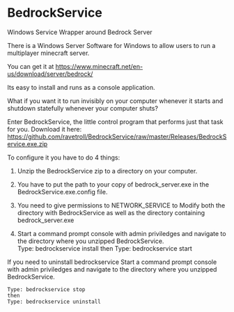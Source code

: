 # BedrockService
Windows Service Wrapper around Bedrock Server

There is a Windows Server Software for Windows to allow users to run a multiplayer minecraft server.

You can get it at https://www.minecraft.net/en-us/download/server/bedrock/

Its easy to install and runs as a console application.

What if you want it to run invisibly on your computer whenever it starts and shutdown statefully whenever your computer shuts?

Enter BedrockService, the little control program that performs just that task for you.  Download it here: https://github.com/ravetroll/BedrockService/raw/master/Releases/BedrockService.exe.zip

To configure it you have to do 4 things:

1.  Unzip the BedrockService zip to a directory on your computer.

2.  You have to put the path to your copy of bedrock_server.exe in the BedrockService.exe.config file.

3.  You need to give permissions to NETWORK_SERVICE to Modify both the directory with BedrockService as well as the directory containing bedrock_server.exe

4.  Start a command prompt console with admin priviledges and navigate to the directory where you unzipped BedrockService.  
    Type: bedrockservice install
    then
    Type: bedrockservice start
    
If you need to uninstall bedrockservice Start a command prompt console with admin priviledges and navigate to the directory where you unzipped BedrockService.

    Type: bedrockservice stop
    then
    Type: bedrockservice uninstall
    
